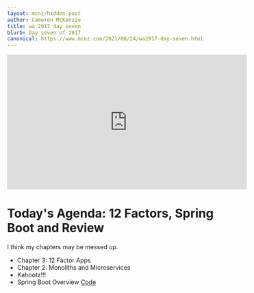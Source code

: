 ```yaml
---
layout: mcnz/hidden-post
author: Cameron McKenzie
title: wa 2917 day seven
blurb: Day seven of 2917
canonical: https://www.mcnz.com/2021/08/24/wa2917-day-seven.html
---
```


<div class="embed-responsive embed-responsive-16by9">
<iframe width="560" height="315" src="https://www.youtube.com/embed/ei7kv7QOMC8" frameborder="0" allow="accelerometer; autoplay; clipboard-write; encrypted-media; gyroscope; picture-in-picture" allowfullscreen></iframe>
</div>

# Today's Agenda: 12 Factors, Spring Boot and Review

I think my chapters may be messed up. 

- Chapter 3: 12 Factor Apps
- Chapter 2: Monoliths and Microservices
- Kahootz!!!
- Spring Boot Overview <a href="https://github.com/cameronmcnz/keeping-score/tree/main/src/main/java/com/mcnz/rps/rest">Code</a>

